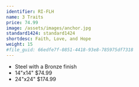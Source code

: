 ```yaml
---
identifier: RI-FLH
name: 3 Traits
price: 74.99
image: /assets/images/anchor.jpg
standard1424: standard1424
shortdesc: Faith, Love, and Hope
weight: 15
#file_guid: 66edfe7f-0851-4418-93e8-785975df7318
---
```



- Steel with a Bronze finish
- 14"x14" $74.99
- 24"x24" $174.99
